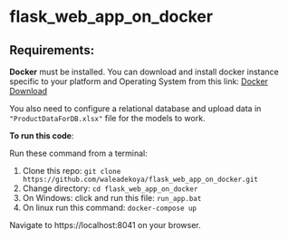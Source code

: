 # flask_web_app_on_docker

## Requirements:

**Docker** must be installed.
You can download and install docker instance specific to your platform and Operating System from this link:
[Docker Download](https://hub.docker.com/search?offering=community&q=&type=edition)

You also need to configure a relational database and upload data in `"ProductDataForDB.xlsx"` file for the models to work.


**To run this code**:

Run these command from a terminal:

1. Clone this repo: `git clone https://github.com/waleadekoya/flask_web_app_on_docker.git`
2. Change directory: `cd flask_web_app_on_docker`
3. On Windows: click and run this file: `run_app.bat`
4. On linux run this command: `docker-compose up`


Navigate to https://localhost:8041 on your browser.
